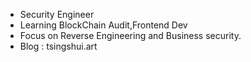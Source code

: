 - Security Engineer
- Learning BlockChain Audit,Frontend Dev
- Focus on Reverse Engineering and Business security.
- Blog : tsingshui.art
